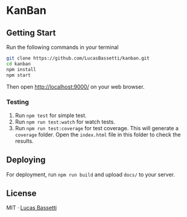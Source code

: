 # KanBan

## Getting Start

Run the following commands in your terminal

```bash
git clone https://github.com/LucasBassetti/kanban.git
cd kanban
npm install
npm start
```

Then open [http://localhost:9000/](http://localhost:9000/) on your web browser.

### Testing

1. Run `npm test` for simple test.
2. Run `npm run test:watch` for watch tests.
3. Run `npm run test:coverage` for test coverage. This will generate a `coverage` folder. Open the `index.html` file in this folder to check the results.

## Deploying

For deployment, run `npm run build` and upload `docs/` to your server.

## License

MIT · [Lucas Bassetti](http://lucasbassetti.com.br)
